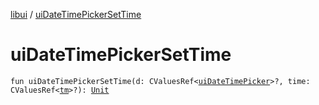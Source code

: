 [libui](index.md) / [uiDateTimePickerSetTime](./ui-date-time-picker-set-time.md)

# uiDateTimePickerSetTime

`fun uiDateTimePickerSetTime(d: CValuesRef<`[`uiDateTimePicker`](ui-date-time-picker.md)`>?, time: CValuesRef<`[`tm`](tm.md)`>?): `[`Unit`](https://kotlinlang.org/api/latest/jvm/stdlib/kotlin/-unit/index.html)